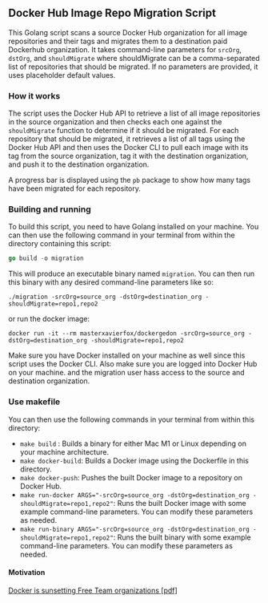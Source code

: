 ## Docker Hub Image Repo Migration Script
This Golang script scans a source Docker Hub organization for all image repositories and their tags and migrates them to a destination paid Dockerhub organization. It takes command-line parameters for `srcOrg`, `dstOrg`, and `shouldMigrate` where shouldMigrate can be a comma-separated list of repositories that should be migrated. If no parameters are provided, it uses placeholder default values.

### How it works
The script uses the Docker Hub API to retrieve a list of all image repositories in the source organization and then checks each one against the `shouldMigrate` function to determine if it should be migrated. For each repository that should be migrated, it retrieves a list of all tags using the Docker Hub API and then uses the Docker CLI to pull each image with its tag from the source organization, tag it with the destination organization, and push it to the destination organization.

A progress bar is displayed using the `pb` package to show how many tags have been migrated for each repository.

### Building and running
To build this script, you need to have Golang installed on your machine. You can then use the following command in your terminal from within the directory containing this script:
```go
go build -o migration
```

This will produce an executable binary named `migration`. You can then run this binary with any desired command-line parameters like so:
```shell
./migration -srcOrg=source_org -dstOrg=destination_org -shouldMigrate=repo1,repo2
```
or run the docker image:

```shell
docker run -it --rm masterxavierfox/dockergedon -srcOrg=source_org -dstOrg=destination_org -shouldMigrate=repo1,repo2
```
Make sure you have Docker installed on your machine as well since this script uses the Docker CLI. Also make sure you are logged into Docker Hub on your machine. and the migration user hass access to the source and destination organization.

### Use makefile

You can then use the following commands in your terminal from within this directory:

- `make build` : Builds a binary for either Mac M1 or Linux depending on your machine architecture.
- `make docker-build`: Builds a Docker image using the Dockerfile in this directory.
- `make docker-push`: Pushes the built Docker image to a repository on Docker Hub.
- `make run-docker ARGS="-srcOrg=source_org -dstOrg=destination_org -shouldMigrate=repo1,repo2"`: Runs the built Docker image with some example command-line parameters. You can modify these parameters as needed.
- `make run-binary ARGS="-srcOrg=source_org -dstOrg=destination_org -shouldMigrate=repo1,repo2"`: Runs the built binary with some example command-line parameters. You can modify these parameters as needed.

#### Motivation
[Docker is sunsetting Free Team organizations [pdf]](https://web.docker.com/rs/790-SSB-375/images/privatereposfaq.pdf)